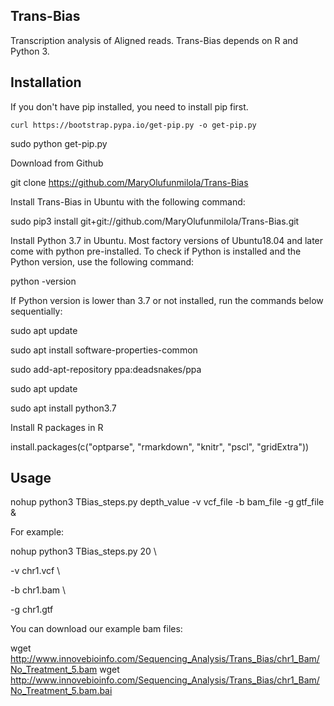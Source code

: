 ## Trans-Bias

Transcription analysis of Aligned reads. Trans-Bias depends on R and Python 3.

## Installation

If you don't have pip installed, you need to install pip first.

``` 
curl https://bootstrap.pypa.io/get-pip.py -o get-pip.py 

```

sudo python get-pip.py

Download from Github

git clone https://github.com/MaryOlufunmilola/Trans-Bias

Install Trans-Bias in Ubuntu with the following command:

sudo pip3 install git+git://github.com/MaryOlufunmilola/Trans-Bias.git 

Install Python 3.7 in Ubuntu. Most factory versions of Ubuntu18.04 and later come with python pre-installed. To check if Python is installed and the Python version, use the following command:

python -version

If Python version is lower than 3.7 or not installed, run the commands below sequentially:

sudo apt update

sudo apt install software-properties-common

sudo add-apt-repository ppa:deadsnakes/ppa

sudo apt update

sudo apt install python3.7

Install R packages in R

install.packages(c("optparse", "rmarkdown", "knitr", "pscl", "gridExtra"))

## Usage

nohup python3 TBias_steps.py depth_value -v vcf_file -b bam_file -g gtf_file &

For example:

nohup python3 TBias_steps.py 20 \
  
  -v chr1.vcf \
  
  -b chr1.bam \
  
  -g chr1.gtf

You can download our example bam files:

wget http://www.innovebioinfo.com/Sequencing_Analysis/Trans_Bias/chr1_Bam/No_Treatment_5.bam
wget http://www.innovebioinfo.com/Sequencing_Analysis/Trans_Bias/chr1_Bam/No_Treatment_5.bam.bai
